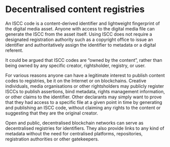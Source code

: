 # Decentralised content registries

An ISCC code is a content-derived identifier and lightweight fingerprint of the digital media asset. Anyone with access to the digital media file can generate the ISCC from the asset itself. Using ISCC does not require a designated registration authority such as a copyright office to issue an identifier and authoritatively assign the identifier to metadata or a digital referent.

It could be argued that ISCC codes are “owned by the content”, rather than being owned by any specific creator, rightsholder, registry, or user.

For various reasons anyone can have a legitimate interest to publish content codes to registries, be it on the Internet or on blockchains. Creative individuals, media organisations or other rightsholders may publicly register ISCCs to publish assertions, bind metadata, rights management information, or other claims to the identifier. Other declarants may simply want to prove that they had access to a specific file at a given point in time by generating and publishing an ISCC code, without claiming any rights to the content or suggesting that they are the original creator.

Open and public, decentralised blockchain networks can serve as decentralised registries for identifiers. They also provide links to any kind of metadata without the need for centralised platforms, repositories, registration authorities or other gatekeepers.
